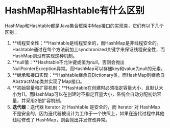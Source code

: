 # HashMap和Hashtable有什么区别

HashMap和Hashtable都是Java集合框架中Map接口的实现类，它们有以下几个区别：

1. **线程安全性：**Hashtable是线程安全的，而HashMap是非线程安全的。Hashtable通过在每个方法前加上synchronized关键字来保证线程安全性，而HashMap则没有实现这种机制。
2. **null值：**Hashtable不允许键或值为null，否则会抛出NullPointerException异常。而HashMap可以存储key和value为null的元素。
3. **继承和接口实现：**Hashtable继承自Dictionary类，而HashMap则继承自AbstractMap类并实现了Map接口。
4. **初始容量和扩容机制：**Hashtable在创建时必须指定容量大小，且默认大小为11。而HashMap可以在创建时不指定容量大小，系统会自动分配初始容量，并采用2倍扩容机制。
5. **迭代器**：迭代器 Iterator 对 Hashtable 是安全的，而 Iterator 对 HashMap 不是安全的，因为迭代器被设计为工作于一个快照上，如果在迭代过程中其他线程修改了 HashMap，则会抛出并发修改异常。

